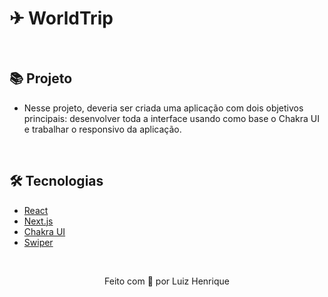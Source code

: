 # ✈ WorldTrip 

&nbsp;

## 📚 Projeto
* Nesse projeto, deveria ser criada uma aplicação com dois objetivos principais: desenvolver toda a interface usando como base o Chakra UI e trabalhar o responsivo da aplicação.

&nbsp;

## 🛠️ Tecnologias

* [React](https://pt-br.reactjs.org/E)
* [Next.js](https://nextjs.org/)
* [Chakra UI](https://chakra-ui.com/)
* [Swiper](https://swiperjs.com/react)

&nbsp;

<p align="center">Feito com 💙 por Luiz Henrique</p>
